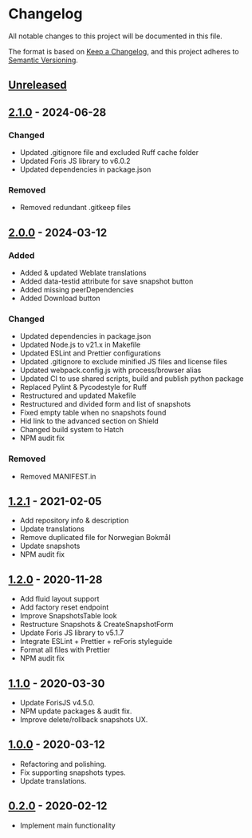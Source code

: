 # Changelog

All notable changes to this project will be documented in this file.

The format is based on [Keep a Changelog](https://keepachangelog.com/en/1.0.0/),
and this project adheres to
[Semantic Versioning](https://semver.org/spec/v2.0.0.html).

## [Unreleased]

## [2.1.0] - 2024-06-28

### Changed

-   Updated .gitignore file and excluded Ruff cache folder
-   Updated Foris JS library to v6.0.2
-   Updated dependencies in package.json

### Removed

-   Removed redundant .gitkeep files

## [2.0.0] - 2024-03-12

### Added

-   Added & updated Weblate translations
-   Added data-testid attribute for save snapshot button
-   Added missing peerDependencies
-   Added Download button

### Changed

-   Updated dependencies in package.json
-   Updated Node.js to v21.x in Makefile
-   Updated ESLint and Prettier configurations
-   Updated .gitignore to exclude minified JS files and license files
-   Updated webpack.config.js with process/browser alias
-   Updated CI to use shared scripts, build and publish python package
-   Replaced Pylint & Pycodestyle for Ruff
-   Restructured and updated Makefile
-   Restructured and divided form and list of snapshots
-   Fixed empty table when no snapshots found
-   Hid link to the advanced section on Shield
-   Changed build system to Hatch
-   NPM audit fix

### Removed

-   Removed MANIFEST.in

## [1.2.1] - 2021-02-05

-   Add repository info & description
-   Update translations
-   Remove duplicated file for Norwegian Bokmål
-   Update snapshots
-   NPM audit fix

## [1.2.0] - 2020-11-28

-   Add fluid layout support
-   Add factory reset endpoint
-   Improve SnapshotsTable look
-   Restructure Snapshots & CreateSnapshotForm
-   Update Foris JS library to v5.1.7
-   Integrate ESLint + Prettier + reForis styleguide
-   Format all files with Prettier
-   NPM audit fix

## [1.1.0] - 2020-03-30

-   Update ForisJS v4.5.0.
-   NPM update packages & audit fix.
-   Improve delete/rollback snapshots UX.

## [1.0.0] - 2020-03-12

-   Refactoring and polishing.
-   Fix supporting snapshots types.
-   Update translations.

## [0.2.0] - 2020-02-12

-   Implement main functionality

[unreleased]: https://gitlab.nic.cz/turris/reforis/reforis-snapshots/-/compare/v2.1.0...master
[2.1.0]: https://gitlab.nic.cz/turris/reforis/reforis-snapshots/-/compare/v2.0.0...v2.1.0
[2.0.0]: https://gitlab.nic.cz/turris/reforis/reforis-snapshots/-/compare/v1.2.1...v2.0.0
[1.2.1]: https://gitlab.nic.cz/turris/reforis/reforis-snapshots/-/compare/v1.2.0...v1.2.1
[1.2.0]: https://gitlab.nic.cz/turris/reforis/reforis-snapshots/-/compare/v1.1.0...v1.2.0
[1.1.0]: https://gitlab.nic.cz/turris/reforis/reforis-snapshots/-/compare/v1.0.0...v1.1.0
[1.0.0]: https://gitlab.nic.cz/turris/reforis/reforis-snapshots/-/compare/v0.2.0...v1.0.0
[0.2.0]: https://gitlab.nic.cz/turris/reforis/reforis-snapshots/-/tags/v0.2.0
